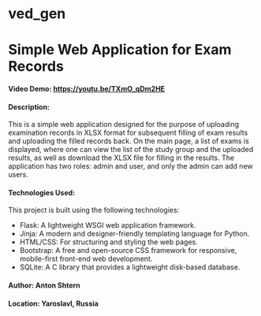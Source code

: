 # ved_gen
# Simple Web Application for Exam Records
#### Video Demo:  https://youtu.be/TXmO_qDm2HE
#### Description:
This is a simple web application designed for the purpose of uploading examination records in XLSX format for subsequent filling of exam results and uploading the filled records back. On the main page, a list of exams is displayed, where one can view the list of the study group and the uploaded results, as well as download the XLSX file for filling in the results. The application has two roles: admin and user, and only the admin can add new users.

#### Technologies Used:
This project is built using the following technologies:
- Flask: A lightweight WSGI web application framework.
- Jinja: A modern and designer-friendly templating language for Python.
- HTML/CSS: For structuring and styling the web pages.
- Bootstrap: A free and open-source CSS framework for responsive, mobile-first front-end web development.
- SQLite: A C library that provides a lightweight disk-based database.

#### Author: Anton Shtern
#### Location: Yaroslavl, Russia
